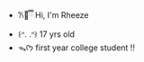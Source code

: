 - 𐙚🧸ྀི Hi, I'm Rheeze
- ꒰ᐢ. .ᐢ꒱ 17 yrs old
- ᯓᡣ𐭩 first year college student !!


<!---
rheezeayessa/rheezeayessa is a ✨ special ✨ repository because its `README.md` (this file) appears on your GitHub profile.
You can click the Preview link to take a look at your changes.
--->
